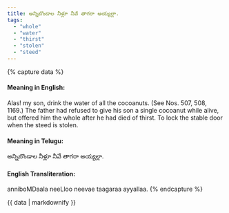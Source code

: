 ```yaml
---
title: అన్నిబొండాల నీళ్లూ నీవే తాగరా అయ్యల్లా.
tags:
  - "whole"
  - "water"
  - "thirst"
  - "stolen"
  - "steed"
---
```


{% capture data %}
#### Meaning in English:
Alas! my son, drink the water of all the cocoanuts.
(See Nos. 507, 508, 1169.)
The father had refused to give his son a single cocoanut while alive, but offered him the whole after he had died of thirst.
To lock the stable door when the steed is stolen.

#### Meaning in Telugu:
అన్నిబొండాల నీళ్లూ నీవే తాగరా అయ్యల్లా.

#### English Transliteration:
anniboMDaala neeLloo neevae taagaraa ayyallaa.
{% endcapture %}

<div class="notice">{{ data | markdownify }}</div>

